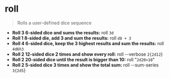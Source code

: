 # roll
> Rolls a user-defined dice sequence
- **Roll 3 6-sided dice and sums the results:**
roll `3d`
- **Roll 1 8-sided die, add 3 and sum the results:**
roll `d8 + 3`
- **Roll 4 6-sided dice, keep the 3 highest results and sum the results:**
roll `4d6h3`
- **Roll 2 12-sided dice 2 times and show every roll:**
roll --verbose `2{2d12`}
- **Roll 2 20-sided dice until the result is bigger than 10:**
roll "`2d20>10`"
- **Roll 2 5-sided dice 3 times and show the total sum:**
roll --sum-series `3{2d5`}
